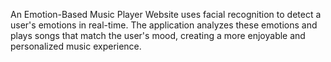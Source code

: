 An Emotion-Based Music Player Website uses facial recognition to detect a user's emotions in real-time. The application analyzes these emotions and plays songs that match the user's mood, creating a more enjoyable and personalized music experience.
